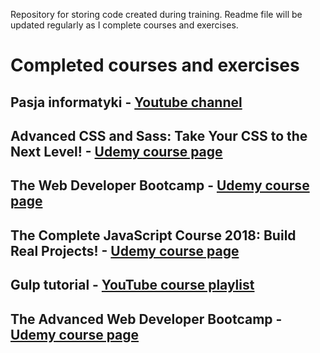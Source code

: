 Repository for storing code created during training. Readme file will be updated regularly as I complete courses and exercises.

# Completed courses and exercises

## Pasja informatyki - [Youtube channel](https://www.youtube.com/user/MiroslawZelent/ "YouTube channel page")

## Advanced CSS and Sass: Take Your CSS to the Next Level! - [Udemy course page](https://www.udemy.com/advanced-css-and-sass/learn/v4/overview "Udemy course page")

## The Web Developer Bootcamp - [Udemy course page](https://www.udemy.com/the-web-developer-bootcamp/learn/v4/overview "Udemy course page")

## The Complete JavaScript Course 2018: Build Real Projects! - [Udemy course page](https://www.udemy.com/the-complete-javascript-course/learn/v4/overview "Udemy course page")

## Gulp tutorial - [YouTube course playlist](https://www.youtube.com/watch?v=BTJhH9Z4cgk&list=PLQq-QfUNZpqi3lIOoW_oe1g26_27w5oPc/ "YouTube course playlist")

## The Advanced Web Developer Bootcamp - [Udemy course page](https://www.udemy.com/the-advanced-web-developer-bootcamp/learn/v4/overview "Udemy course page")
